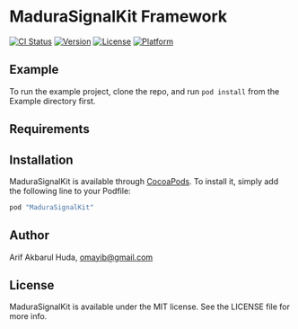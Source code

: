 # MaduraSignalKit Framework

[![CI Status](http://img.shields.io/travis/arief.themil@gmail.com/EnemyFramework.svg?style=flat)](https://travis-ci.org/arief.themil@gmail.com/EnemyFramework)
[![Version](https://img.shields.io/cocoapods/v/EnemyFramework.svg?style=flat)](http://cocoapods.org/pods/EnemyFramework)
[![License](https://img.shields.io/cocoapods/l/EnemyFramework.svg?style=flat)](http://cocoapods.org/pods/EnemyFramework)
[![Platform](https://img.shields.io/cocoapods/p/EnemyFramework.svg?style=flat)](http://cocoapods.org/pods/EnemyFramework)

## Example

To run the example project, clone the repo, and run `pod install` from the Example directory first.

## Requirements

## Installation

MaduraSignalKit is available through [CocoaPods](http://cocoapods.org). To install
it, simply add the following line to your Podfile:

```ruby
pod "MaduraSignalKit"
```

## Author

Arif Akbarul Huda, omayib@gmail.com

## License

MaduraSignalKit is available under the MIT license. See the LICENSE file for more info.
